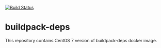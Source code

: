 [![Build Status](https://travis-ci.org/NUOCW/buildpack-deps.svg?branch=travis)](https://travis-ci.org/NUOCW/buildpack-deps)

# buildpack-deps

This repository contains CentOS 7 version of buildpack-deps docker image. 
